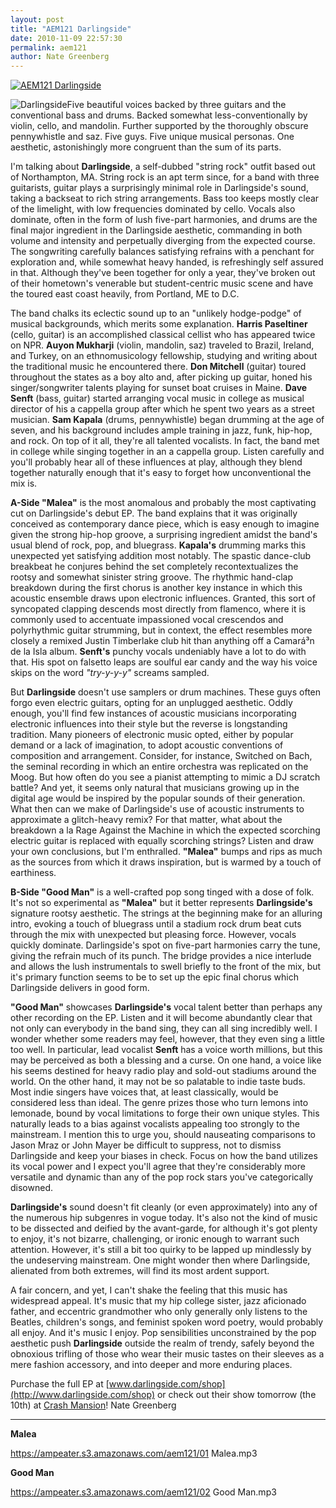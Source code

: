 ```yaml
---
layout: post
title: "AEM121 Darlingside"
date: 2010-11-09 22:57:30
permalink: aem121
author: Nate Greenberg
---
```

[![AEM121 Darlingside](https://ampeater.s3.amazonaws.com/aem121/Darlingside.jpg)](https://ampeater.s3.amazonaws.com/aem121/Darlingside.jpg)

![](http://ampeatermusic.com/wp-content/uploads/2010/11/image_2702090_highres-682x1024.jpg "Darlingside")Five beautiful voices backed by three guitars and the conventional bass and drums. Backed somewhat less-conventionally by violin, cello, and mandolin. Further supported by the thoroughly obscure pennywhistle and saz. Five guys. Five unique musical personas. One aesthetic, astonishingly more congruent than the sum of its parts.

<!-- more -->

I'm talking about **Darlingside**, a self-dubbed "string rock" outfit based out of Northampton, MA. String rock is an apt term since, for a band with three guitarists, guitar plays a surprisingly minimal role in Darlingside's sound, taking a backseat to rich string arrangements. Bass too keeps mostly clear of the limelight, with low frequencies dominated by cello. Vocals also dominate, often in the form of lush five-part harmonies, and drums are the final major ingredient in the Darlingside aesthetic, commanding in both volume and intensity and perpetually diverging from the expected course. The songwriting carefully balances satisfying refrains with a penchant for exploration and, while somewhat heavy handed, is refreshingly self assured in that. Although they've been together for only a year, they've broken out of their hometown's venerable but student-centric music scene and have the toured east coast heavily, from Portland, ME to D.C.

The band chalks its eclectic sound up to an "unlikely hodge-podge" of musical backgrounds, which merits some explanation. **Harris Paseltiner** (cello, guitar) is an accomplished classical cellist who has appeared twice on NPR. **Auyon Mukharji** (violin, mandolin, saz) traveled to Brazil, Ireland, and Turkey, on an ethnomusicology fellowship, studying and writing about the traditional music he encountered there. **Don Mitchell** (guitar) toured throughout the states as a boy alto and, after picking up guitar, honed his singer/songwriter talents playing for sunset boat cruises in Maine. **Dave Senft** (bass, guitar) started arranging vocal music in college as musical director of his a cappella group after which he spent two years as a street musician. **Sam Kapala** (drums, pennywhistle) began drumming at the age of seven, and his background includes ample training in jazz, funk, hip-hop, and rock. On top of it all, they're all talented vocalists. In fact, the band met in college while singing together in an a cappella group. Listen carefully and you'll probably hear all of these influences at play, although they blend together naturally enough that it's easy to forget how unconventional the mix is.

**A-Side "Malea"** is the most anomalous and probably the most captivating cut on Darlingside's debut EP. The band explains that it was originally conceived as contemporary dance piece, which is easy enough to imagine given the strong hip-hop groove, a surprising ingredient amidst the band's usual blend of rock, pop, and bluegrass. **Kapala's** drumming marks this unexpected yet satisfying addition most notably. The spastic dance-club breakbeat he conjures behind the set completely recontextualizes the rootsy and somewhat sinister string groove. The rhythmic hand-clap breakdown during the first chorus is another key instance in which this acoustic ensemble draws upon electronic influences. Granted, this sort of syncopated clapping descends most directly from flamenco, where it is commonly used to accentuate impassioned vocal crescendos and polyrhythmic guitar strumming, but in context, the effect resembles more closely a remixed Justin Timberlake club hit than anything off a Camará³n de la Isla album. **Senft's** punchy vocals undeniably have a lot to do with that. His spot on falsetto leaps are soulful ear candy and the way his voice skips on the word _"try-y-y-y"_ screams sampled.

But **Darlingside** doesn't use samplers or drum machines. These guys often forgo even electric guitars, opting for an unplugged aesthetic. Oddly enough, you'll find few instances of acoustic musicians incorporating electronic influences into their style but the reverse is longstanding tradition. Many pioneers of electronic music opted, either by popular demand or a lack of imagination, to adopt acoustic conventions of composition and arrangement. Consider, for instance, Switched on Bach, the seminal recording in which an entire orchestra was replicated on the Moog. But how often do you see a pianist attempting to mimic a DJ scratch battle? And yet, it seems only natural that musicians growing up in the digital age would be inspired by the popular sounds of their generation. What then can we make of Darlingside's use of acoustic instruments to approximate a glitch-heavy remix? For that matter, what about the breakdown a la Rage Against the Machine in which the expected scorching electric guitar is replaced with equally scorching strings? Listen and draw your own conclusions, but I'm enthralled. **"Malea"** bumps and rips as much as the sources from which it draws inspiration, but is warmed by a touch of earthiness.

**B-Side "Good Man"** is a well-crafted pop song tinged with a dose of folk. It's not so experimental as **"Malea"** but it better represents **Darlingside's** signature rootsy aesthetic. The strings at the beginning make for an alluring intro, evoking a touch of bluegrass until a stadium rock drum beat cuts through the mix with unexpected but pleasing force. However, vocals quickly dominate. Darlingside's spot on five-part harmonies carry the tune, giving the refrain much of its punch. The bridge provides a nice interlude and allows the lush instrumentals to swell briefly to the front of the mix, but it's primary function seems to be to set up the epic final chorus which Darlingside delivers in good form.

**"Good Man"** showcases **Darlingside's** vocal talent better than perhaps any other recording on the EP. Listen and it will become abundantly clear that not only can everybody in the band sing, they can all sing incredibly well. I wonder whether some readers may feel, however, that they even sing a little too well. In particular, lead vocalist **Senft** has a voice worth millions, but this may be perceived as both a blessing and a curse. On one hand, a voice like his seems destined for heavy radio play and sold-out stadiums around the world. On the other hand, it may not be so palatable to indie taste buds. Most indie singers have voices that, at least classically, would be considered less than ideal. The genre prizes those who turn lemons into lemonade, bound by vocal limitations to forge their own unique styles. This naturally leads to a bias against vocalists appealing too strongly to the mainstream. I mention this to urge you, should nauseating comparisons to Jason Mraz or John Mayer be difficult to suppress, not to dismiss Darlingside and keep your biases in check. Focus on how the band utilizes its vocal power and I expect you'll agree that they're considerably more versatile and dynamic than any of the pop rock stars you've categorically disowned.

**Darlingside's** sound doesn't fit cleanly (or even approximately) into any of the numerous hip subgenres in vogue today. It's also not the kind of music to be dissected and deified by the avant-garde, for although it's got plenty to enjoy, it's not bizarre, challenging, or ironic enough to warrant such attention. However, it's still a bit too quirky to be lapped up mindlessly by the undeserving mainstream. One might wonder then where Darlingside, alienated from both extremes, will find its most ardent support.

A fair concern, and yet, I can't shake the feeling that this music has widespread appeal. It's music that my hip college sister, jazz aficionado father, and eccentric grandmother who only generally only listens to the Beatles, children's songs, and feminist spoken word poetry, would probably all enjoy. And it's music I enjoy. Pop sensibilities unconstrained by the pop aesthetic push **Darlingside** outside the realm of trendy, safely beyond the obnoxious trifling of those who wear their music tastes on their sleeves as a mere fashion accessory, and into deeper and more enduring places.

Purchase the full EP at [www.darlingside.com/shop](http://www.darlingside.com/shop) or check out their show tomorrow (the 10th) at [Crash Mansion](http://www.crashmansion.com/)! Nate Greenberg

---

**Malea**

https://ampeater.s3.amazonaws.com/aem121/01 Malea.mp3

**Good Man**

https://ampeater.s3.amazonaws.com/aem121/02 Good Man.mp3

